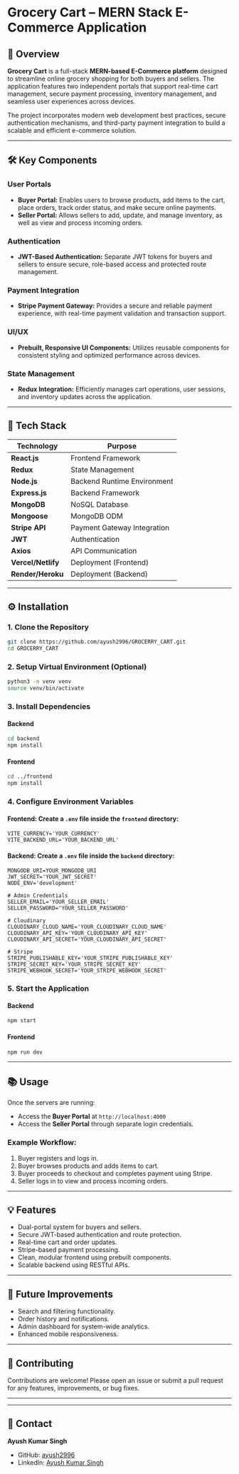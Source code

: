 # Grocery Cart – MERN Stack E-Commerce Application

## 📄 Overview

**Grocery Cart** is a full-stack **MERN-based E-Commerce platform** designed to streamline online grocery shopping for both buyers and sellers. The application features two independent portals that support real-time cart management, secure payment processing, inventory management, and seamless user experiences across devices.

The project incorporates modern web development best practices, secure authentication mechanisms, and third-party payment integration to build a scalable and efficient e-commerce solution.

---

## 🛠️ Key Components

### User Portals

* **Buyer Portal:** Enables users to browse products, add items to the cart, place orders, track order status, and make secure online payments.
* **Seller Portal:** Allows sellers to add, update, and manage inventory, as well as view and process incoming orders.

### Authentication

* **JWT-Based Authentication:** Separate JWT tokens for buyers and sellers to ensure secure, role-based access and protected route management.

### Payment Integration

* **Stripe Payment Gateway:** Provides a secure and reliable payment experience, with real-time payment validation and transaction support.

### UI/UX

* **Prebuilt, Responsive UI Components:** Utilizes reusable components for consistent styling and optimized performance across devices.

### State Management

* **Redux Integration:** Efficiently manages cart operations, user sessions, and inventory updates across the application.

---

## 🚀 Tech Stack

| Technology         | Purpose                     |
| ------------------ | --------------------------- |
| **React.js**       | Frontend Framework          |
| **Redux**          | State Management            |
| **Node.js**        | Backend Runtime Environment |
| **Express.js**     | Backend Framework           |
| **MongoDB**        | NoSQL Database              |
| **Mongoose**       | MongoDB ODM                 |
| **Stripe API**     | Payment Gateway Integration |
| **JWT**            | Authentication              |
| **Axios**          | API Communication           |
| **Vercel/Netlify** | Deployment (Frontend)       |
| **Render/Heroku**  | Deployment (Backend)        |

---

## ⚙️ Installation

### 1. Clone the Repository

```bash
git clone https://github.com/ayush2996/GROCERRY_CART.git
cd GROCERRY_CART
```

### 2. Setup Virtual Environment (Optional)

```bash
python3 -m venv venv
source venv/bin/activate
```

### 3. Install Dependencies

#### Backend

```bash
cd backend
npm install
```

#### Frontend

```bash
cd ../frontend
npm install
```

### 4. Configure Environment Variables

#### Frontend: Create a `.env` file inside the `frontend` directory:

```env
VITE_CURRENCY='YOUR_CURRENCY'
VITE_BACKEND_URL='YOUR_BACKEND_URL'
```

#### Backend: Create a `.env` file inside the `backend` directory:

```env
MONGODB_URI=YOUR_MONGODB_URI
JWT_SECRET='YOUR_JWT_SECRET'
NODE_ENV='development'

# Admin Credentials
SELLER_EMAIL='YOUR_SELLER_EMAIL'
SELLER_PASSWORD='YOUR_SELLER_PASSWORD'

# Cloudinary
CLOUDINARY_CLOUD_NAME='YOUR_CLOUDINARY_CLOUD_NAME'
CLOUDINARY_API_KEY='YOUR_CLOUDINARY_API_KEY'
CLOUDINARY_API_SECRET='YOUR_CLOUDINARY_API_SECRET'

# Stripe
STRIPE_PUBLISHABLE_KEY='YOUR_STRIPE_PUBLISHABLE_KEY'
STRIPE_SECRET_KEY='YOUR_STRIPE_SECRET_KEY'
STRIPE_WEBHOOK_SECRET='YOUR_STRIPE_WEBHOOK_SECRET'
```

### 5. Start the Application

#### Backend

```bash
npm start
```

#### Frontend

```bash
npm run dev
```

---

## 📚 Usage

Once the servers are running:

* Access the **Buyer Portal** at `http://localhost:4000`
* Access the **Seller Portal** through separate login credentials.

### Example Workflow:

1. Buyer registers and logs in.
2. Buyer browses products and adds items to cart.
3. Buyer proceeds to checkout and completes payment using Stripe.
4. Seller logs in to view and process incoming orders.

---

## 💡 Features

* Dual-portal system for buyers and sellers.
* Secure JWT-based authentication and route protection.
* Real-time cart and order updates.
* Stripe-based payment processing.
* Clean, modular frontend using prebuilt components.
* Scalable backend using RESTful APIs.

---

## 🌱 Future Improvements

* Search and filtering functionality.
* Order history and notifications.
* Admin dashboard for system-wide analytics.
* Enhanced mobile responsiveness.

---

## 🤝 Contributing

Contributions are welcome!
Please open an issue or submit a pull request for any features, improvements, or bug fixes.

---



---

## 📨 Contact

**Ayush Kumar Singh**

* GitHub: [ayush2996](https://github.com/ayush2996)
* LinkedIn: [Ayush Kumar Singh](https://www.linkedin.com/in/ayush-kumar-singh-8a4278306)
